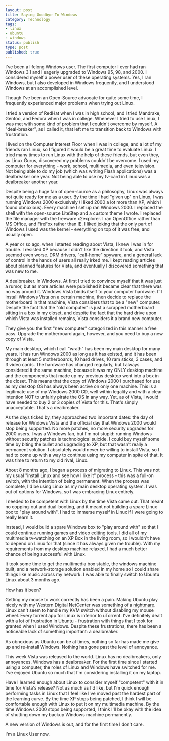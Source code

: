 ```yaml
---
layout: post
title: Saying Goodbye To Windows
category: Technology
tags:
- linux
- ubuntu
- windows
status: publish
type: post
published: true
---
```


I've been a lifelong Windows user.  The first computer I ever had ran Windows 3.1 and I eagerly upgraded to Windows 95, 98, and 2000.  I considered myself a power user of these operating systems.  Yes, I ran Windows, but I also developed in Windows frequently, and I understood Windows at an accomplished level.

Though I've been an Open-Source advocate for quite some time, I frequently experienced major problems when trying out Linux.  

I tried a version of RedHat when I was in high school, and I tried Mandrake, Gentoo, and Fedora when I was in college. Whenever I tried to use Linux, I was met with some kind of problem that I couldn't overcome by myself.  A "deal-breaker", as I called it, that left me to transition back to Windows with frustration.

I lived on the Computer Interest Floor when I was in college, and a lot of my friends ran Linux, so I figured it would be a great time to evaluate Linux.  I tried many times to run Linux with the help of these friends, but even they, as Linux Gurus, discovered my problems couldn't be overcome.  I used my computer for everything - work, school, multimedia, and even television.  Not being able to do my job (which was writing Flash applications) was a dealbreaker one year.  Not being able to use my tv-card in Linux was a dealbreaker another year.

Despite being a huge fan of open-source as a philosophy, Linux was always not quite ready for me as a user.  By the time I had "given up" on Linux, I was running Windows 2000 exclusively (I liked 2000 a lot more than XP, which I found obnoxious).  Every machine I set up ran Windows 2000.  I replaced the shell with the open-source LiteStep and a custom theme I wrote.  I replaced the file manager with the freeware x2explorer.  I ran OpenOffice rather than MS Office, and FireFox rather than IE.   I liked joking that the only part of Windows I used was the kernel - everything on top of it was free, and usually open.

A year or so ago, when I started reading about Vista, I knew I was in for trouble.  I resisted XP because I didn't like the direction it took, and Vista seemed even worse.  DRM drivers, "call-home" spyware, and a general lack of control in the hands of users all really irked me.  I kept reading articles about planned features for Vista, and eventually I discovered something that was new to me.

A dealbreaker.  In Windows.  At first I tried to convince myself that it was just a rumor, but as more articles were published it became clear that there was no way around it.  Windows Vista binds itself to your computer hardware.  If I install Windows Vista on a certain machine, then decide to replace the motherboard in that machine, Vista considers that to be a "new" computer.  Despite the fact that the "old computer" is just a scrapped motherboard sitting in a box in my closet, and despite the fact that the hard drive upon which Vista was installed remains, Vista considers it a brand new computer.

They give you the first "new computer" categorized in this manner a free pass.  Upgrade the motherboard again, however, and you need to buy a new copy of Vista.

My main desktop, which I call "wrath" has been my main desktop for many years.  It has run Windows 2000 as long as it has existed, and it has been through at least 5 motherboards, 10 hard drives, 10 ram sticks, 3 cases, and 3 video cards.  The hardware has changed regularly, but I always considered it the same machine, because it was my ONLY desktop machine and the components that made up my previous desktop went into a box in the closet.  This means that the copy of Windows 2000 I purchased for use as my desktop OS has always been active on only one machine.  This is a legitimate use of my Windows 2000 CD, well within legality and with a clear intention NOT to unfairly pirate the OS in any way.  Yet, as of Vista, I would have needed to buy 2 or 3 copies of Vista for this.  That's simply unacceptable.  That's a dealbreaker.

As the days ticked by, they approached two important dates: the day of release for Windows Vista and the official day that Windows 2000 would stop being supported.  No more patches, no more security upgrades for 2000 users.  I was a Windows fan, but I'm not stupid: running Windows without security patches is technological suicide.  I could buy myself some time by biting the bullet and upgrading to XP, but that wasn't really a permanent solution.  I absolutely would never be willing to install Vista, so I had to come up with a way to continue using my computer in spite of that.  It was time to return to my old rival, Linux.

About 8 months ago, I began a process of migrating to Linux.  This was not my usual "install Linux and see how I like it" process - this was a full-on switch, with the intention of being permanent.  When the process was complete, I'd be using Linux as my main desktop operating system.  I was out of options for Windows, so I was embracing Linux entirely.  

I needed to be competent with Linux by the time Vista came out.  That meant no copping-out and dual-booting, and it meant not building a spare Linux box to "play around with".  I had to immerse myself in Linux if I were going to really learn it.

Instead, I would build a spare Windows box to "play around with" so that I could continue running games and video editing tools.  I did all of my multimedia tv-watching on an XP Box in the living room, so I wouldn't have to depend on Linux for that (since it has always given me trouble). With my requirements from my desktop machine relaxed, I had a much better chance of being successful with Linux.

It took some time to get the multimedia box stable, the windows machine built, and a network-storage solution enabled in my home so I could share things like music across my network. I was able to finally switch to Ubuntu Linux about 3 months ago.

How has it been?

Getting my mouse to work correctly has been a pain.  Making Ubuntu play nicely with my Western Digital NetCenter was something of a [nightmare](http://www.nomachetejuggling.com/2007/01/13/using-western-digital-netcenter-with-ubuntu-linux/").  Linux can't seem to handle my KVM switch without disabling my mouse wheel.  Every torrent app for Linux is inferior to uTorrent.  I've definitely dealt with a lot of frustration in Ubuntu - frustration with things that I took for granted when I used Windows.  Despite these frustrations, there has been a noticeable lack of something important: a dealbreaker.

As obnoxious as Ubuntu can be at times, nothing so far has made me give up and re-install Windows.  Nothing has gone past the level of annoyance.

This week Vista was released to the world.  Linux has no dealbreakers, only annoyances.  Windows has a dealbreaker.  For the first time since I started using a computer, the roles of Linux and Windows have switched for me.  I've enjoyed Ubuntu so much that I'm considering installing it on my laptop.

Have I learned enough about Linux to consider myself "competent" with it in time for Vista's release?  Not as much as I'd like, but I'm quick enough performing tasks in Linux that I feel like I've moved past the hardest part of the learning curve.  By the time XP stops being patched, I think I will be comfortable enough with Linux to put it on my multimedia machine.  By the time Windows 2000 stops being supported, I think I'll be okay with the idea of shutting down my backup Windows machine permanently.

A new version of Windows is out, and for the first time I don't care.

I'm a Linux User now.


